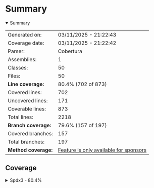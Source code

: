# Summary
<details open><summary>Summary</summary>

|||
|:---|:---|
| Generated on: | 03/11/2025 - 21:22:43 |
| Coverage date: | 03/11/2025 - 21:22:42 |
| Parser: | Cobertura |
| Assemblies: | 1 |
| Classes: | 50 |
| Files: | 50 |
| **Line coverage:** | 80.4% (702 of 873) |
| Covered lines: | 702 |
| Uncovered lines: | 171 |
| Coverable lines: | 873 |
| Total lines: | 2218 |
| **Branch coverage:** | 79.6% (157 of 197) |
| Covered branches: | 157 |
| Total branches: | 197 |
| **Method coverage:** | [Feature is only available for sponsors](https://reportgenerator.io/pro) |

</details>

## Coverage
<details><summary>Spdx3 - 80.4%</summary>

|**Name**|**Line**|**Branch**|
|:---|---:|---:|
|**Spdx3**|**80.4%**|**79.6%**|
|Spdx3.Exceptions.Spdx3Exception|100%|100%|
|Spdx3.Exceptions.Spdx3SerializationException|0%||
|Spdx3.Exceptions.Spdx3ValidationException|100%||
|Spdx3.Model.BaseSpdxClass|100%|100%|
|Spdx3.Model.Build.Classes.Build|85%||
|Spdx3.Model.Core.Classes.Agent|50%||
|Spdx3.Model.Core.Classes.Annotation|82.3%||
|Spdx3.Model.Core.Classes.Artifact|76.9%||
|Spdx3.Model.Core.Classes.Bom|50%||
|Spdx3.Model.Core.Classes.Bundle|57.1%||
|Spdx3.Model.Core.Classes.CreationInfo|100%||
|Spdx3.Model.Core.Classes.DictionaryEntry|82.3%||
|Spdx3.Model.Core.Classes.Element|100%||
|Spdx3.Model.Core.Classes.ElementCollection|70%||
|Spdx3.Model.Core.Classes.ExternalIdentifier|83.3%||
|Spdx3.Model.Core.Classes.ExternalMap|80%||
|Spdx3.Model.Core.Classes.ExternalRef|100%||
|Spdx3.Model.Core.Classes.Hash|80%||
|Spdx3.Model.Core.Classes.IndividualElement|50%||
|Spdx3.Model.Core.Classes.IntegrityMethod|57.1%||
|Spdx3.Model.Core.Classes.LifecycleScopedRelationship|62.5%||
|Spdx3.Model.Core.Classes.NamespaceMap|80%||
|Spdx3.Model.Core.Classes.Organization|50%||
|Spdx3.Model.Core.Classes.PackageVerificationCode|81.2%||
|Spdx3.Model.Core.Classes.Person|50%||
|Spdx3.Model.Core.Classes.PositiveIntegerRange|93.6%|100%|
|Spdx3.Model.Core.Classes.Relationship|86.9%|100%|
|Spdx3.Model.Core.Classes.SoftwareAgent|50%||
|Spdx3.Model.Core.Classes.SpdxDocument|66.6%||
|Spdx3.Model.Core.Classes.Tool|50%||
|Spdx3.Model.Core.Individuals.NoAssertionElement|57.1%||
|Spdx3.Model.Core.Individuals.NoneElement|57.1%||
|Spdx3.Model.Core.Individuals.SpdxOrganization|57.1%||
|Spdx3.Model.Extension.Classes.CdxPropertiesExtension|100%|100%|
|Spdx3.Model.Extension.Classes.CdxPropertyEntry|100%||
|Spdx3.Model.Extension.Classes.Extension|100%||
|Spdx3.Model.SimpleLicensing.Classes.AnyLicenseInfo|50%||
|Spdx3.Model.SimpleLicensing.Classes.LicenseExpression|70%||
|Spdx3.Model.SimpleLicensing.Classes.SimpleLicensingText|75%||
|Spdx3.Model.Software.Classes.ContentIdentifier|80%||
|Spdx3.Model.Software.Classes.File|80%|83.3%|
|Spdx3.Model.Software.Classes.Package|72.7%||
|Spdx3.Model.Software.Classes.Sbom|57.1%||
|Spdx3.Model.Software.Classes.Snippet|82.3%|100%|
|Spdx3.Model.Software.Classes.SoftwareArtifact|72.7%||
|Spdx3.Serialization.SpdxObjectConverterFactory|100%||
|Spdx3.Serialization.SpdxObjectConvertor`1|80.5%|79.4%|
|Spdx3.Utility.ConstructorsTest|0%|0%|
|Spdx3.Utility.SpdxIdFactory|100%||
|Spdx3.Utility.SpdxUtility|100%|100%|

</details>
